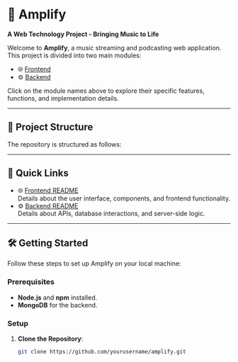# 🎵 Amplify  
**A Web Technology Project - Bringing Music to Life**

Welcome to **Amplify**, a music streaming and podcasting web application. This project is divided into two main modules:  

- 🌐 [Frontend](./amplifier_frontend/README.md)  
- ⚙️ [Backend](./amplifier_backend/README.md)  

Click on the module names above to explore their specific features, functions, and implementation details.

---

## 📂 Project Structure  

The repository is structured as follows:  


---

## 🚀 Quick Links  

- 🌐 [Frontend README](./amplifier_frontend/README.md)  
  Details about the user interface, components, and frontend functionality.  
- ⚙️ [Backend README](./amplifier_backend/README.md)  
  Details about APIs, database interactions, and server-side logic.  

---

## 🛠️ Getting Started  

Follow these steps to set up Amplify on your local machine:

### Prerequisites  
- **Node.js** and **npm** installed.  
- **MongoDB** for the backend.  

### Setup  

1. **Clone the Repository**:  
   ```bash
   git clone https://github.com/yourusername/amplify.git


